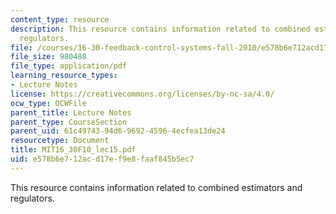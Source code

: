 ```yaml
---
content_type: resource
description: This resource contains information related to combined estimators and
  regulators.
file: /courses/16-30-feedback-control-systems-fall-2010/e578b6e712acd17ef9e8faaf845b5ec7_MIT16_30F10_lec15.pdf
file_size: 980488
file_type: application/pdf
learning_resource_types:
- Lecture Notes
license: https://creativecommons.org/licenses/by-nc-sa/4.0/
ocw_type: OCWFile
parent_title: Lecture Notes
parent_type: CourseSection
parent_uid: 61c49743-94d6-9692-4596-4ecfea13de24
resourcetype: Document
title: MIT16_30F10_lec15.pdf
uid: e578b6e7-12ac-d17e-f9e8-faaf845b5ec7
---
```

This resource contains information related to combined estimators and regulators.